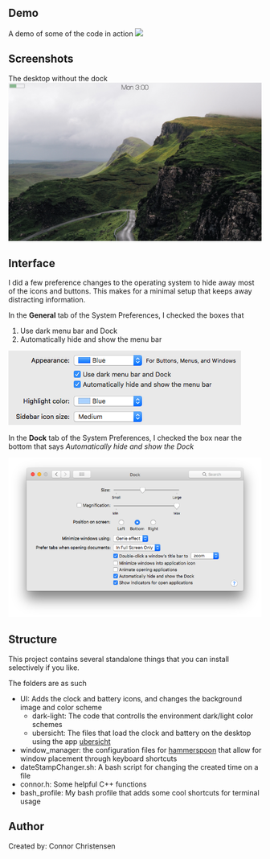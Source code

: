 ## Demo

A demo of some of the code in action
![](images/pywall_demo.gif)

## Screenshots

The desktop without the dock
![](images/desktop.png)

## Interface

I did a few preference changes to the operating system to hide away most of the icons and buttons. This makes for a minimal setup that keeps away distracting information.

In the **General** tab of the System Preferences, I checked the boxes that

1. Use dark menu bar and Dock
1. Automatically hide and show the menu bar

![](images/settings/general.png)

In the **Dock** tab of the System Preferences, I checked the box near the bottom that says *Automatically hide and show the Dock*

![](images/settings/dock.png)


## Structure

This project contains several standalone things that you can install selectively if you like.

The folders are as such

* UI: Adds the clock and battery icons, and changes the background image and color scheme
	* dark-light: The code that controlls the environment dark/light color schemes
	* ubersicht: The files that load the clock and battery on the desktop using the app [ubersicht](http://tracesof.net/uebersicht/)
* window_manager: the configuration files for [hammerspoon](http://www.hammerspoon.org/) that allow for window placement through keyboard shortcuts 
* dateStampChanger.sh: A bash script for changing the created time on a file
* connor.h: Some helpful C++ functions
* bash_profile: My bash profile that adds some cool shortcuts for terminal usage

## Author
Created by: Connor Christensen
